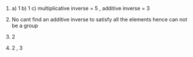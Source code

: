 1. a) 1
   b) 1
   c) multiplicative inverse = 5 , additive inverse = 3

2. No cant find an additive inverse to satisfy all the elements hence can not be a group

3. 2

4. 2 , 3
